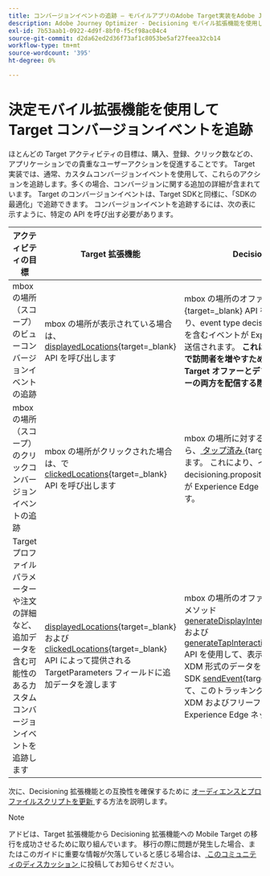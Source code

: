 ```yaml
---
title: コンバージョンイベントの追跡 – モバイルアプリのAdobe Target実装をAdobe Journey Optimizer - Decisioning 拡張機能に移行します
description: Adobe Journey Optimizer - Decisioning モバイル拡張機能を使用してAdobe Target コンバージョンイベントをトラッキングする方法を説明します
exl-id: 7b53aab1-0922-4d9f-8bf0-f5cf98ac04c4
source-git-commit: d2da62ed2d36f73af1c8053be5af27feea32cb14
workflow-type: tm+mt
source-wordcount: '395'
ht-degree: 0%

---
```


# 決定モバイル拡張機能を使用して Target コンバージョンイベントを追跡

ほとんどの Target アクティビティの目標は、購入、登録、クリック数などの、アプリケーションでの貴重なユーザーアクションを促進することです。 Target 実装では、通常、カスタムコンバージョンイベントを使用して、これらのアクションを追跡します。多くの場合、コンバージョンに関する追加の詳細が含まれています。 Target のコンバージョンイベントは、Target SDKと同様に、「SDKの最適化」で追跡できます。 コンバージョンイベントを追跡するには、次の表に示すように、特定の API を呼び出す必要があります。

| アクティビティの目標 | Target 拡張機能 | Decisioning 拡張機能 |
|---|---|---|
| mbox の場所（スコープ）のビューコンバージョンイベントの追跡 | mbox の場所が表示されている場合は、[displayedLocations](https://developer.adobe.com/client-sdks/solution/adobe-target/api-reference/#displayedlocations){target=_blank} API を呼び出します | mbox の場所のオファーが表示されたら、[ 表示 ](https://developer.adobe.com/client-sdks/edge/adobe-journey-optimizer-decisioning/#proposition-tracking-using-direct-offer-class-methods){target=_blank} API を呼び出します。 これにより、event type decisioning.propositionDisplay を含むイベントが Experience Edge Network に送信されます。 **これは、Target アクティビティで訪問者を増やすために不可欠であり、通常の Target オファーとデフォルトの Target オファーの両方を配信する際に行う必要があります。** |
| mbox の場所（スコープ）のクリックコンバージョンイベントの追跡 | mbox の場所がクリックされた場合は、で [clickedLocations](https://developer.adobe.com/client-sdks/solution/adobe-target/api-reference/#displayedlocations){target=_blank} API を呼び出します | mbox の場所に対するオファーがクリックされたら、[ タップ済み ](https://developer.adobe.com/client-sdks/edge/adobe-journey-optimizer-decisioning/#proposition-tracking-using-direct-offer-class-methods){target=_blank} API を呼び出します。 これにより、イベントタイプ decisioning.propositionInteract を持つイベントが Experience Edge ネットワークに送信されます。 |
| Target プロファイルパラメーターや注文の詳細など、追加データを含む可能性のあるカスタムコンバージョンイベントを追跡します | [displayedLocations](https://developer.adobe.com/client-sdks/solution/adobe-target/api-reference/#displayedlocations){target=_blank} および [clickedLocations](https://developer.adobe.com/client-sdks/solution/adobe-target/api-reference/#displayedlocations){target=_blank} API によって提供される TargetParameters フィールドに追加データを渡します | mbox の場所のオファーで使用可能なパブリックメソッド [generateDisplayInteractionXdm](https://developer.adobe.com/client-sdks/edge/adobe-journey-optimizer-decisioning/#proposition-tracking-using-edge-extension-api){target=_blank} および [generateTapInteractionXdm](https://developer.adobe.com/client-sdks/edge/adobe-journey-optimizer-decisioning/#proposition-tracking-using-edge-extension-api){target=_blank} API を使用して、表示用およびクリック用に XDM 形式のデータを生成します。 次に、Edge SDK [sendEvent](https://developer.adobe.com/client-sdks/edge/edge-network/api-reference/#sendevent){target=_blank} API を呼び出して、このトラッキング XDM データを、追加の XDM およびフリーフォームデータと共に Experience Edge ネットワークに送信します。 |


次に、Decisioning 拡張機能との互換性を確保するために [ オーディエンスとプロファイルスクリプトを更新 ](update-audiences.md) する方法を説明します。

>[!NOTE]
>
>アドビは、Target 拡張機能から Decisioning 拡張機能への Mobile Target の移行を成功させるために取り組んでいます。 移行の際に問題が発生した場合、またはこのガイドに重要な情報が欠落していると感じる場合は、[ このコミュニティのディスカッション ](https://experienceleaguecommunities.adobe.com/t5/adobe-experience-platform-data/tutorial-discussion-migrate-target-from-at-js-to-web-sdk/m-p/575587?profile.language=ja#M463) に投稿してお知らせください。
